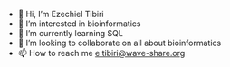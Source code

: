 - 👋 Hi, I’m Ezechiel Tibiri
- 👀 I’m interested in bioinformatics
- 🌱 I’m currently learning SQL
- 💞️ I’m looking to collaborate on all about bioinformatics
- 📫 How to reach me e.tibiri@wave-share.org

<!---
Ezechiel-Tibiri/Ezechiel-Tibiri is a ✨ special ✨ repository because its `README.md` (this file) appears on your GitHub profile.
You can click the Preview link to take a look at your changes.
--->
